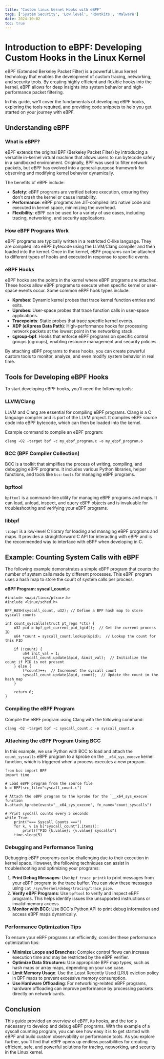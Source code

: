 ```yaml
---
title: "Custom linux kernel Hooks with eBPF"
tags: ['System Security', 'Low level', 'Rootkits', 'Malware']
date: 2024-10-02
toc: true
---
```


# Introduction to eBPF: Developing Custom Hooks in the Linux Kernel

eBPF (Extended Berkeley Packet Filter) is a powerful Linux kernel technology that enables the development of custom tracing, networking, and security tools. By creating highly efficient and flexible hooks into the kernel, eBPF allows for deep insights into system behavior and high-performance packet filtering.

In this guide, we’ll cover the fundamentals of developing eBPF hooks, exploring the tools required, and providing code snippets to help you get started on your journey with eBPF.

## Understanding eBPF

### What is eBPF?

eBPF extends the original BPF (Berkeley Packet Filter) by introducing a versatile in-kernel virtual machine that allows users to run bytecode safely in a sandboxed environment. Originally, BPF was used to filter network packets, but eBPF has evolved into a general-purpose framework for observing and modifying kernel behavior dynamically.

The benefits of eBPF include:

- **Safety**: eBPF programs are verified before execution, ensuring they don't crash the kernel or cause instability.
- **Performance**: eBPF programs are JIT-compiled into native code and executed in kernel space, minimizing the overhead.
- **Flexibility**: eBPF can be used for a variety of use cases, including tracing, networking, and security applications.

### How eBPF Programs Work

eBPF programs are typically written in a restricted C-like language. They are compiled into eBPF bytecode using the LLVM/Clang compiler and then loaded into the kernel. Once in the kernel, eBPF programs can be attached to different types of hooks and executed in response to specific events.

### eBPF Hooks

eBPF hooks are the points in the kernel where eBPF programs are attached. These hooks allow eBPF programs to execute when specific kernel or user-space events occur. Some common eBPF hook types include:

- **Kprobes**: Dynamic kernel probes that trace kernel function entries and exits.
- **Uprobes**: User-space probes that trace function calls in user-space applications.
- **Tracepoints**: Static probes that trace specific kernel events.
- **XDP (eXpress Data Path)**: High-performance hooks for processing network packets at the lowest point in the networking stack.
- **cgroup-bpf**: Hooks that enforce eBPF programs on specific control groups (cgroups), enabling resource management and security policies.

By attaching eBPF programs to these hooks, you can create powerful custom tools to monitor, analyze, and even modify system behavior in real time.

## Tools for Developing eBPF Hooks

To start developing eBPF hooks, you'll need the following tools:

### LLVM/Clang

LLVM and Clang are essential for compiling eBPF programs. Clang is a C language compiler and is part of the LLVM project. It compiles eBPF source code into eBPF bytecode, which can then be loaded into the kernel.

Example command to compile an eBPF program:

```
clang -O2 -target bpf -c my_ebpf_program.c -o my_ebpf_program.o
```

### BCC (BPF Compiler Collection)

BCC is a toolkit that simplifies the process of writing, compiling, and debugging eBPF programs. It includes various Python libraries, helper functions, and tools like `bcc-tools` for managing eBPF programs.

### bpftool

`bpftool` is a command-line utility for managing eBPF programs and maps. It can load, unload, inspect, and query eBPF objects and is invaluable for troubleshooting and verifying your eBPF programs.

### libbpf

`libbpf` is a low-level C library for loading and managing eBPF programs and maps. It provides a straightforward C API for interacting with eBPF and is the recommended way to interface with eBPF when developing in C.

## Example: Counting System Calls with eBPF

The following example demonstrates a simple eBPF program that counts the number of system calls made by different processes. This eBPF program uses a hash map to store the count of system calls per process.

**eBPF Program: syscall_count.c**

```
#include <uapi/linux/ptrace.h>
#include <linux/sched.h>

BPF_HASH(syscall_count, u32); // Define a BPF hash map to store syscall counts

int count_syscalls(struct pt_regs *ctx) {
    u32 pid = bpf_get_current_pid_tgid();  // Get the current process ID
    u64 *count = syscall_count.lookup(&pid);  // Lookup the count for this PID

    if (!count) {
        u64 init_val = 1;
        syscall_count.update(&pid, &init_val);  // Initialize the count if PID is not present
    } else {
        (*count)++;  // Increment the syscall count
        syscall_count.update(&pid, count);  // Update the count in the hash map
    }

    return 0;
}
```

### Compiling the eBPF Program

Compile the eBPF program using Clang with the following command:

```
clang -O2 -target bpf -c syscall_count.c -o syscall_count.o
```

### Attaching the eBPF Program Using BCC

In this example, we use Python with BCC to load and attach the `count_syscalls` eBPF program to a kprobe on the `__x64_sys_execve` kernel function, which is triggered when a process executes a new program.

```
from bcc import BPF
import time

# Load eBPF program from the source file
b = BPF(src_file="syscall_count.c")

# Attach the eBPF program to the kprobe for the `__x64_sys_execve` function
b.attach_kprobe(event="__x64_sys_execve", fn_name="count_syscalls")

# Print syscall counts every 5 seconds
while True:
    print("=== Syscall Counts ===")
    for k, v in b["syscall_count"].items():
        print(f"PID {k.value}: {v.value} syscalls")
    time.sleep(5)
```

### Debugging and Performance Tuning

Debugging eBPF programs can be challenging due to their execution in kernel space. However, the following techniques can assist in troubleshooting and optimizing your programs:

1. **Print Debug Messages**: Use `bpf_trace_printk` to print messages from your eBPF program to the trace buffer. You can view these messages using `cat /sys/kernel/debug/tracing/trace_pipe`.
2. **Verify eBPF Programs**: Use `bpftool` to verify and inspect eBPF programs. This helps identify issues like unsupported instructions or invalid memory access.
3. **Monitor with BCC**: Use BCC's Python API to print debug information and access eBPF maps dynamically.

### Performance Optimization Tips

To ensure your eBPF programs run efficiently, consider these performance optimization tips:

- **Minimize Loops and Branches**: Complex control flows can increase execution time and may be restricted by the eBPF verifier.
- **Optimize Data Structures**: Use appropriate BPF map types, such as hash maps or array maps, depending on your use case.
- **Limit Memory Usage**: Use the Least Recently Used (LRU) eviction policy in BPF maps to prevent excessive memory consumption.
- **Use Hardware Offloading**: For networking-related eBPF programs, hardware offloading can improve performance by processing packets directly on network cards.

## Conclusion

This guide provided an overview of eBPF, its hooks, and the tools necessary to develop and debug eBPF programs. With the example of a syscall counting program, you can see how easy it is to get started with eBPF and build custom observability or performance tools. As you explore further, you’ll find that eBPF opens up endless possibilities for creating efficient, safe, and powerful solutions for tracing, networking, and security in the Linux kernel.
